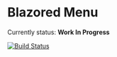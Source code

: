 # Blazored Menu

Currently status: **Work In Progress**

[![Build Status](https://dev.azure.com/blazored/Menu/_apis/build/status/Blazored.Menu?branchName=master)](https://dev.azure.com/blazored/Menu/_build/latest?definitionId=7&branchName=master)
